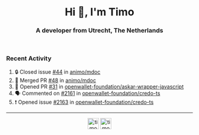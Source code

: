 <h1 align="center">Hi 👋, I'm Timo</h1>
<h3 align="center">A developer from Utrecht, The Netherlands</h3>
<br/>
<!-- https://github.com/rahuldkjain/github-profile-readme-generator --!>

<!--  <p align="left"><img src="https://github-readme-stats.vercel.app/api?username=timoglastra&show_icons=true&count_private=true&" alt="timoglastra" /></p> --!>

<!--
Github language stats
<p align="left"><img src="https://github-readme-stats.vercel.app/api/top-langs/?username=timoglastra&layout=compact" alt="timoglastra" /><p>
-->

<!-- Codestats language stats -->
<!-- <p align="left"><img src="https://codestats-readme.vercel.app/api/top-langs/?username=timoglastra&layout=compact&language_count=12" alt="timoglastra" /><p>    --!>
  
<h3>Recent Activity</h3>

<!--START_SECTION:activity-->
1. 🔒 Closed issue [#44](https://github.com/animo/mdoc/issues/44) in [animo/mdoc](https://github.com/animo/mdoc)
2. 🎉 Merged PR [#48](https://github.com/animo/mdoc/pull/48) in [animo/mdoc](https://github.com/animo/mdoc)
3. 💪 Opened PR [#31](https://github.com/openwallet-foundation/askar-wrapper-javascript/pull/31) in [openwallet-foundation/askar-wrapper-javascript](https://github.com/openwallet-foundation/askar-wrapper-javascript)
4. 🗣 Commented on [#2161](https://github.com/openwallet-foundation/credo-ts/pull/2161#issuecomment-2623396029) in [openwallet-foundation/credo-ts](https://github.com/openwallet-foundation/credo-ts)
5. ❗ Opened issue [#2163](https://github.com/openwallet-foundation/credo-ts/issues/2163) in [openwallet-foundation/credo-ts](https://github.com/openwallet-foundation/credo-ts)
<!--END_SECTION:activity-->

---

<p align="center">
<a href="https://twitter.com/timoglastra" target="blank"><img align="center" src="https://cdn.jsdelivr.net/npm/simple-icons@3.0.1/icons/twitter.svg" alt="timoglastra" height="30" width="30" /></a>
<a href="https://linkedin.com/in/timoglastra" target="blank"><img align="center" src="https://cdn.jsdelivr.net/npm/simple-icons@3.0.1/icons/linkedin.svg" alt="timoglastra" height="30" width="30" /></a>
</p>



